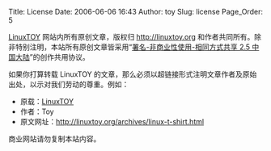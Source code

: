 Title: License
Date: 2006-06-06 16:43
Author: toy
Slug: license
Page_Order: 5

[LinuxTOY](http://linuxtoy.org) 网站内所有原创文章，版权归 <http://linuxtoy.org> 和作者共同所有。除非特别注明，本站所有原创文章皆采用“[署名-非商业性使用-相同方式共享 2.5 中国大陆](http://creativecommons.org/licenses/by-nc-sa/2.5/cn/)”的创作共用协议。

如果你打算转载 LinuxTOY 的文章，那么必须以超链接形式注明文章作者及原始出处，以示对我们劳动的尊重。例如：

-   原载：[LinuxTOY](http://linuxtoy.org)
-   作者：Toy
-   原文网址：<http://linuxtoy.org/archives/linux-t-shirt.html>

商业网站请勿复制本站内容。

